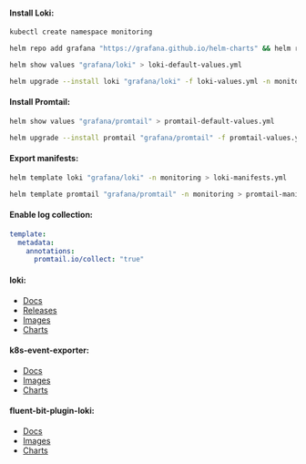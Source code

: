 #### Install Loki:
```bash
kubectl create namespace monitoring
```
```bash
helm repo add grafana "https://grafana.github.io/helm-charts" && helm repo update
```
```bash
helm show values "grafana/loki" > loki-default-values.yml
```
```bash
helm upgrade --install loki "grafana/loki" -f loki-values.yml -n monitoring
```

#### Install Promtail:
```bash
helm show values "grafana/promtail" > promtail-default-values.yml
```
```bash
helm upgrade --install promtail "grafana/promtail" -f promtail-values.yaml -n monitoring
```

#### Export manifests:
```bash
helm template loki "grafana/loki" -n monitoring > loki-manifests.yml
```
```bash
helm template promtail "grafana/promtail" -n monitoring > promtail-manifests.yml
```

#### Enable log collection:
```yaml
template:
  metadata:
    annotations:
      promtail.io/collect: "true"
```

#### loki:
- [Docs](https://grafana.com/docs/loki/latest/)
- [Releases](https://github.com/grafana/loki/releases)
- [Images](https://hub.docker.com/r/grafana/loki/tags)
- [Charts](https://github.com/grafana/helm-charts)

#### k8s-event-exporter:
- [Docs](https://github.com/resmoio/kubernetes-event-exporter)
- [Images](https://hub.docker.com/r/bitnami/kubernetes-event-exporter/tags)
- [Charts](https://github.com/bitnami/charts/tree/main/bitnami/kubernetes-event-exporter/)

#### fluent-bit-plugin-loki:
- [Docs](https://grafana.com/docs/loki/latest/send-data/fluentbit/)
- [Images](https://hub.docker.com/r/grafana/fluent-bit-plugin-loki/tags)
- [Charts](https://github.com/grafana/helm-charts/tree/main/charts/fluent-bit)

